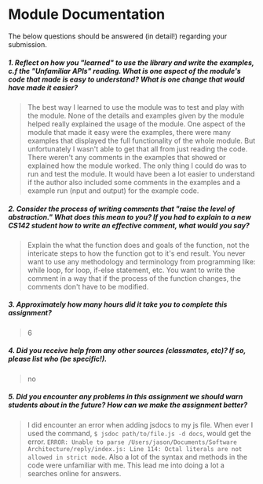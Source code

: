 # Module Documentation

The below questions should be answered (in detail!) regarding your submission.

##### 1. Reflect on how you "learned" to use the library and write the examples, c.f the "Unfamiliar APIs" reading. What is one aspect of the module's code that made is easy to understand? What is one change that would have made it easier?
> The best way I learned to use the module was to test and play with the module. None of the details and examples given by the module helped really explained the usage of the module. One aspect of the module that made it easy were the examples, there were many examples that displayed the full functionality of the whole module. But unfortunately I wasn't able to get that all from just reading the code. There weren't any comments in the examples that showed or explained how the module worked. The only thing I could do was to run and test the module. It would have been a lot easier to understand if the author also included some comments in the examples and a example run (nput and output) for the example code.

##### 2. Consider the process of writing comments that "raise the level of abstraction." What does this mean to you? If you had to explain to a new CS142 student how to write an effective comment, what would you say? #####
> Explain the what the function does and goals of the function, not the intericate steps to how the function got to it's end result. You never want to use any methodology and terminology from programming like: while loop, for loop, if-else statement, etc. You want to write the comment in a way that if the process of the function changes, the comments don't have to be modified.

##### 3. Approximately how many hours did it take you to complete this assignment? #####
> 6


##### 4. Did you receive help from any other sources (classmates, etc)? If so, please list who (be specific!). #####
> no


##### 5. Did you encounter any problems in this assignment we should warn students about in the future? How can we make the assignment better? #####
> I did encounter an error when adding jsdocs to my js file. When ever I used the command, `$ jsdoc path/to/file.js -d docs`, would get the error. `ERROR: Unable to parse /Users/jason/Documents/Software Architecture/reply/index.js: Line 114: Octal literals are not allowed in strict mode`. Also a lot of the syntax and methods in the code were unfamiliar with me. This lead me into doing a lot a searches online for answers. 
